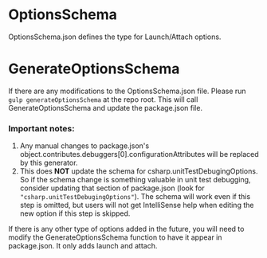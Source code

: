 # OptionsSchema
OptionsSchema.json defines the type for Launch/Attach options.

# GenerateOptionsSchema
If there are any modifications to the OptionsSchema.json file. Please run `gulp generateOptionsSchema` at the repo root.
This will call GenerateOptionsSchema and update the package.json file. 

### Important notes:

1. Any manual changes to package.json's object.contributes.debuggers[0].configurationAttributes will be 
replaced by this generator.
2. This does **NOT** update the schema for csharp.unitTestDebugingOptions. So if the schema change is something valuable in unit test debugging, consider updating that section of package.json (look for `"csharp.unitTestDebugingOptions"`). The schema will work even if this step is omitted, but users will not get IntelliSense help when editing the new option if this step is skipped.


If there is any other type of options added in the future, you will need to modify the GenerateOptionsSchema function 
to have it appear in package.json. It only adds launch and attach.
